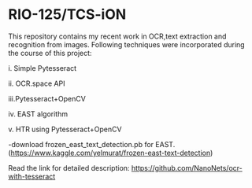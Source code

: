 # RIO-125/TCS-iON
This repository contains my recent work in OCR,text extraction and recognition from images.
Following techniques were incorporated during the course of this project:

i.  Simple Pytesseract

ii. OCR.space API

iii.Pytesseract+OpenCV

iv. EAST algorithm

v.  HTR using Pytesseract+OpenCV

-download frozen_east_text_detection.pb for EAST.
(https://www.kaggle.com/yelmurat/frozen-east-text-detection)

Read the link for detailed description:
https://github.com/NanoNets/ocr-with-tesseract
